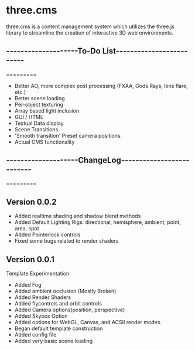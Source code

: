 three.cms
=========

three.cms is a content management system which utilizes the three.js library to streamline the creation of interactive 3D web environments.

--------------------To-Do List-------------------------
-------------------------------------------------------
=========
- Better AO, more complex post processing (FXAA, Gods Rays, lens flare, etc.)
- Better scene loading
- Per-object texturing
- Array based light inclusion
- GUI / HTML
- Textual Data display
- Scene Transitions
- 'Smooth transition' Preset camera positions.
- Actual CMS functionality 



--------------------ChangeLog--------------------------
-------------------------------------------------------
=========

Version 0.0.2
------------------------------------------------------
- Added realtime shading and shadow blend methods
- Added Default Lighting Rigs: directional, hemisphere, ambient, point, area, spot
- Added Pointerlock controls
- Fixed some bugs related to render shaders

Version 0.0.1
------------------------------------------------------
Template Experimentation:
- Added Fog
- Added ambient occlusion (Mostly Broken)
- Added Render Shaders
- Added flycontrols and orbit controls
- Added Camera options(position, perspective)
- Added Skybox Option
- Added options for WebGL, Canvas, and ACSII render modes.
- Began default template construction
- Added config file
- Added very basic scene loading